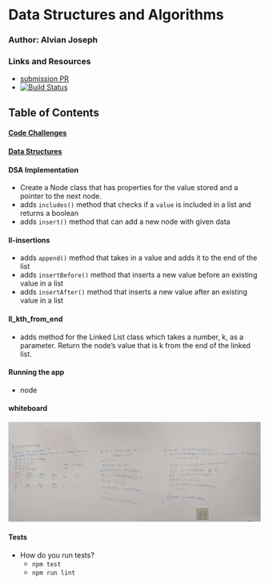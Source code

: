 # Data Structures and Algorithms

### Author: Alvian Joseph

### Links and Resources
* [submission PR](https://github.com/alvian-401-advanced-javascript/data-structures-and-algorithms/pull/4)
* [![Build Status](https://www.travis-ci.com/alvian-401-advanced-javascript/data-structures-and-algorithms.svg?branch=master)](https://www.travis-ci.com/alvian-401-advanced-javascript/data-structures-and-algorithms)

## Table of Contents

#### [Code Challenges](https://github.com/alvian-401-advanced-javascript/data-structures-and-algorithms/tree/master/challenges)
#### [Data Structures](https://github.com/alvian-401-advanced-javascript/data-structures-and-algorithms/tree/master/data-structures)  

#### DSA Implementation
   * Create a Node class that has properties for the value stored and a pointer to the next node.
   * adds `includes()` method that checks if a `value` is included in a list and returns a boolean
   * adds `insert()` method that can add a new node with given data  
   
   
#### ll-insertions
  * adds `append()` method that takes in a value and adds it to the end of the list  
  * adds `insertBefore()` method that inserts a new value before an existing value in a list
  * adds `insertAfter()` method that inserts a new value after an existing value in a list

  

#### ll_kth_from_end
   * adds method for the Linked List class which takes a number, k, as a parameter. Return the node’s value that is k from the end of the linked list.



#### Running the app
* node

#### whiteboard
![LinkedList-WB](assets/IMG_20190711_211821_1.jpg)
  
#### Tests
* How do you run tests?
  * `npm test`
  * `npm run lint`
